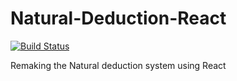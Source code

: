 # Natural-Deduction-React
[![Build Status](https://travis-ci.org/jackdeadman/Natural-Deduction-React.svg?branch=master)](https://travis-ci.org/jackdeadman/Natural-Deduction-React)

Remaking the Natural deduction system using React
